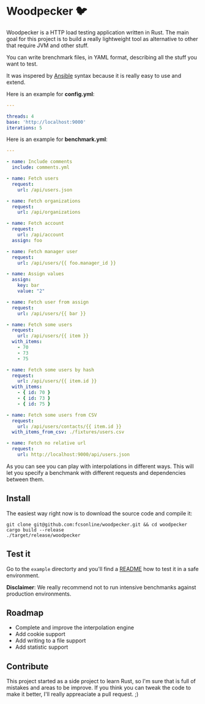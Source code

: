 # Woodpecker 🐦

Woodpecker is a HTTP load testing application written in Rust. The main goal
for this project is to build a really lightweight tool as alternative to other
that require JVM and other stuff.

You can write brenchmark files, in YAML format, describing all the stuff you
want to test.

It was inspered by [Ansible](http://docs.ansible.com/ansible/playbooks_intro.html)
syntax because it is really easy to use and extend.

Here is an example for **config.yml**:

```yaml
---

threads: 4
base: 'http://localhost:9000'
iterations: 5
```

Here is an example for **benchmark.yml**:

```yaml
---

- name: Include comments
  include: comments.yml

- name: Fetch users
  request:
    url: /api/users.json

- name: Fetch organizations
  request:
    url: /api/organizations

- name: Fetch account
  request:
    url: /api/account
  assign: foo

- name: Fetch manager user
  request:
    url: /api/users/{{ foo.manager_id }}

- name: Assign values
  assign:
    key: bar
    value: "2"

- name: Fetch user from assign
  request:
    url: /api/users/{{ bar }}

- name: Fetch some users
  request:
    url: /api/users/{{ item }}
  with_items:
    - 70
    - 73
    - 75

- name: Fetch some users by hash
  request:
    url: /api/users/{{ item.id }}
  with_items:
    - { id: 70 }
    - { id: 73 }
    - { id: 75 }

- name: Fetch some users from CSV
  request:
    url: /api/users/contacts/{{ item.id }}
  with_items_from_csv: ./fixtures/users.csv

- name: Fetch no relative url
  request:
    url: http://localhost:9000/api/users.json
```

As you can see you can play with interpolations in different ways. This
will let you specify a benchmank with different requests and
dependencies between them.

## Install

The easiest way right now is to download the source code and compile
it:

```
git clone git@github.com:fcsonline/woodpecker.git && cd woodpecker
cargo build --release
./target/release/woodpecker
```

## Test it

Go to the `example` directorty and you'll find a [README](./example) how
to test it in a safe environment.

**Disclaimer**: We really recommend not to run intensive benchmanks against
production environments.

## Roadmap

- Complete and improve the interpolation engine
- Add cookie support
- Add writing to a file support
- Add statistic support

## Contribute

This project started as a side project to learn Rust, so I'm sure that is full
of mistakes and areas to be improve. If you think you can tweak the code to
make it better, I'll really appreaciate a pull request. ;)

